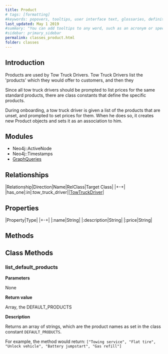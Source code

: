 ```yaml
---
title: Product
# tags: [formatting]
#keywords: popovers, tooltips, user interface text, glossaries, definitions
last_updated: May 1 2019
#summary: "You can add tooltips to any word, such as an acronym or specialized term. Tooltips work well for glossary definitions, because you don't have to keep repeating the definition, nor do you assume the reader already knows the word's meaning."
#sidebar: primary_sidebar
permalink: classes_product.html
folder: classes
---
```


## Introduction

Products are used by Tow Truck Drivers. Tow Truck Drivers list the 'products' which they would offer to customers, and then they

Since all tow truck drivers should be prompted to list prices for the same standard products, there are class constants that define the specific products.

During onboarding, a tow truck driver is given a list of the products that are unset, and prompted to set prices for them. When he does so, it creates new Product objects and sets it as an association to him.

## Modules

* Neo4j::ActiveNode
* Neo4j::Timestamps
* [GraphQueries](/modules_graph_queries.html)

## Relationships

|Relationship|Direction|Name|RelClass|Target Class|
|+-+|
|has_one|:in|:tow_truck_driver||[TowTruckDriver](/classes_tow_truck_driver.html)|

## Properties

|Property|Type|
|+-+|
|:name|String|
|:description|String|
|:price|String|

## Methods

## Class Methods

### list_default_products

__Parameters__

None

__Return value__

Array, the DEFAULT_PRODUCTS

__Description__

Returns an array of strings, which are the product names as set in the class constant `DEFAULT_PRODUCTS`.

For example, the method would return:
`["Towing service", "Flat tire", "Unlock vehicle", "Battery jumpstart", "Gas refill"]`
